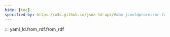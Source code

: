 ```yaml
---
hide: [toc]
specified-by: https://w3c.github.io/json-ld-api/#dom-jsonldprocessor-fromrdf
---
```


::: yaml_ld.from_rdf.from_rdf
